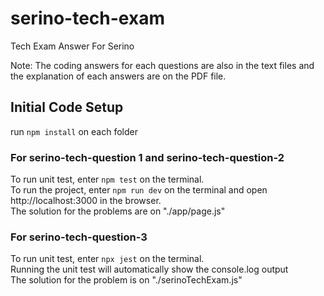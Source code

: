 # serino-tech-exam
Tech Exam Answer For Serino

Note: The coding answers for each questions are also in the text files and the explanation of each answers are on the PDF file.

## Initial Code Setup
run `npm install` on each folder

### For serino-tech-question 1 and serino-tech-question-2
To run unit test, enter `npm test` on the terminal.  
To run the project, enter `npm run dev` on the terminal and open http://localhost:3000 in the browser.  
The solution for the problems are on "./app/page.js"

### For serino-tech-question-3
To run unit test, enter `npx jest` on the terminal.  
Running the unit test will automatically show the console.log output  
The solution for the problem is on "./serinoTechExam.js"

